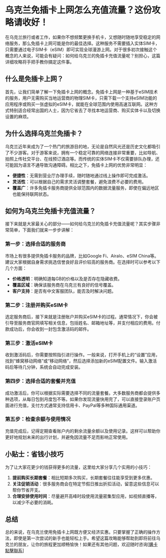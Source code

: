 # 乌克兰免插卡上网怎么充值流量？这份攻略请收好！

在乌克兰旅行或者工作，如果你不想频繁更换手机卡，又想随时随地享受稳定的网络服务，那么免插卡上网可能是你的最佳选择。这种服务不需要插入实体SIM卡，只需要通过电子SIM卡（eSIM）即可实现全球漫游上网。对于很多初次接触这个概念的人来说，可能会有疑问：如何给乌克兰的免插卡充值流量呢？别担心，这篇详细攻略将手把手教你搞定这件事。

## 什么是免插卡上网？

首先，让我们简单了解一下免插卡上网的概念。免插卡上网是一种基于eSIM技术的服务，用户无需购买当地运营商的物理SIM卡，只需下载一个支持eSIM功能的应用程序或购买一张虚拟的eSIM卡，就能在全球范围内使用高速互联网。这种方式特别适合经常出国的人士，因为它省去了寻找本地运营商、购买实体卡以及切换设置的麻烦。

## 为什么选择乌克兰免插卡？

乌克兰近年来成为了一个热门的旅游目的地，无论是自然风光还是历史文化都吸引了不少游客。对于游客来说，拥有一个稳定可靠的网络连接非常重要，比如导航、拍照上传社交平台、在线预订酒店等。而传统的实体SIM卡不仅需要排队办理，还可能因为语言不通导致沟通障碍。相比之下，免插卡上网的优势非常明显：

- **便捷性**：无需到营业厅办理手续，随时随地通过线上操作即可完成激活。
- **灵活性**：可以根据自己的需求灵活调整套餐，避免浪费不必要的费用。
- **覆盖广**：许多免插卡服务商提供全球范围内的数据流量服务，即使在偏远地区也能保持联网状态。

## 如何为乌克兰免插卡充值流量？

接下来就是大家最关心的部分——如何给乌克兰的免插卡充值流量呢？其实步骤非常简单，下面我们就来一步步讲解：

### 第一步：选择合适的服务商

市场上有很多提供免插卡服务的品牌，比如Google Fi、Airalo、eSIM China等。建议大家根据自身需求挑选信誉良好且评价较高的服务商。在选择时可以参考以下几个方面：
- **价格透明**：明确知道每GB的价格以及是否存在隐藏收费。
- **覆盖区域**：确保该服务商在乌克兰有良好的信号覆盖。
- **客户支持**：是否有中文客服团队，能否及时解决问题。

### 第二步：注册并购买eSIM卡

选定服务商后，接下来就是注册账户并购买eSIM卡的过程。通常情况下，你会被引导至服务商官网填写相关信息，包括姓名、邮箱地址等，并支付相应的费用。付款成功后，你会收到一封包含激活码的邮件。

### 第三步：激活eSIM卡

收到激活码后，你需要按照指引进行操作。一般来说，打开手机上的“设置”应用，找到“蜂窝移动网络”或“移动网络”，然后选择添加新的eSIM配置文件。输入激活码后等待几分钟，系统会自动完成安装。

### 第四步：选择合适的套餐并充值

成功激活后，你可以根据实际需要选择不同的流量套餐。大多数服务商都会提供多种选项，从每日包到月度包不等。如果你发现流量快用完了，可以直接登录账户页面进行充值，支付方式通常支持信用卡、PayPal等多种国际通用渠道。

### 第五步：检查余额与使用情况

充值完成后，记得定期查看账户内的剩余流量余额以及使用记录。这样可以帮助你更好地规划未来的出行计划，并避免因流量不足而影响正常使用。

## 小贴士：省钱小技巧

为了让大家花更少的钱获得更多的流量，这里给大家分享几个实用的小技巧：

1. **提前购买长期套餐**：相比短期多次购买，长期套餐往往能享受到更多优惠。
2. **关注促销活动**：很多服务商会在特定节假日推出折扣活动，留意这些信息可以帮你节省开支。
3. **合理安排使用时间**：尽量避开高峰时段使用流量密集型应用，如视频直播等，以减少不必要的消耗。

## 总结

总的来说，在乌克兰使用免插卡上网既方便又经济实惠。只要掌握了正确的操作方法，即使是第一次尝试的新手也能轻松上手。希望这篇攻略能够帮助到即将前往乌克兰的朋友，让你的旅程更加顺畅愉快！如果还有其他问题，欢迎随时咨询[[購卡點擊聯系](https://t.me/s/esim1088)]